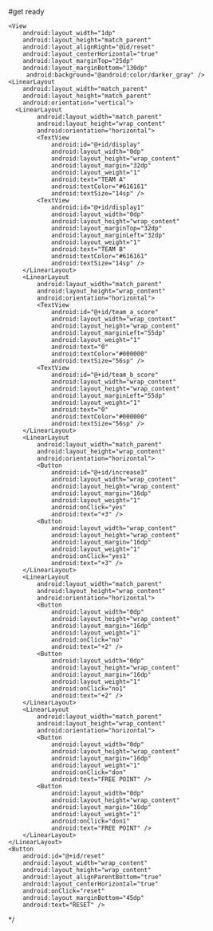 #get ready

<RelativeLayout xmlns:android="http://schemas.android.com/apk/res/android"
    xmlns:tools="http://schemas.android.com/tools"
    android:layout_width="wrap_content"
    android:layout_height="match_parent"
    tools:context="MainActivity">
    
    <View
        android:layout_width="1dp"
        android:layout_height="match_parent"
        android:layout_alignRight="@id/reset"
        android:layout_centerHorizontal="true"
        android:layout_marginTop="25dp"
        android:layout_marginBottom="130dp"
         android:background="@android:color/darker_gray" />
    <LinearLayout
        android:layout_width="match_parent"
        android:layout_height="match_parent"
        android:orientation="vertical">
      <LinearLayout
            android:layout_width="match_parent"
            android:layout_height="wrap_content"
            android:orientation="horizontal">
            <TextView
                android:id="@+id/display"
                android:layout_width="0dp"
                android:layout_height="wrap_content"
                android:layout_margin="32dp"
                android:layout_weight="1"
                android:text="TEAM A"
                android:textColor="#616161"
                android:textSize="14sp" />
            <TextView
                android:id="@+id/display1"
                android:layout_width="0dp"
                android:layout_height="wrap_content"
                android:layout_marginTop="32dp"
                android:layout_marginLeft="32dp"
                android:layout_weight="1"
                android:text="TEAM B"
                android:textColor="#616161"
                android:textSize="14sp" />
        </LinearLayout>
        <LinearLayout
            android:layout_width="match_parent"
            android:layout_height="wrap_content"
            android:orientation="horizontal">
            <TextView
                android:id="@+id/team_a_score"
                android:layout_width="wrap_content"
                android:layout_height="wrap_content"
                android:layout_marginLeft="55dp"
                android:layout_weight="1"
                android:text="0"
                android:textColor="#000000"
                android:textSize="56sp" />
            <TextView
                android:id="@+id/team_b_score"
                android:layout_width="wrap_content"
                android:layout_height="wrap_content"
                android:layout_marginLeft="55dp"
                android:layout_weight="1"
                android:text="0"
                android:textColor="#000000"
                android:textSize="56sp" />
        </LinearLayout>
        <LinearLayout
            android:layout_width="match_parent"
            android:layout_height="wrap_content"
            android:orientation="horizontal">
            <Button
                android:id="@+id/increase3"
                android:layout_width="wrap_content"
                android:layout_height="wrap_content"
                android:layout_margin="16dp"
                android:layout_weight="1"
                android:onClick="yes"
                android:text="+3" />
            <Button
                android:layout_width="wrap_content"
                android:layout_height="wrap_content"
                android:layout_margin="16dp"
                android:layout_weight="1"
                android:onClick="yes1"
                android:text="+3" />
        </LinearLayout>
        <LinearLayout
            android:layout_width="match_parent"
            android:layout_height="wrap_content"
            android:orientation="horizontal">
            <Button
                android:layout_width="0dp"
                android:layout_height="wrap_content"
                android:layout_margin="16dp"
                android:layout_weight="1"
                android:onClick="no"
                android:text="+2" />
            <Button
                android:layout_width="0dp"
                android:layout_height="wrap_content"
                android:layout_margin="16dp"
                android:layout_weight="1"
                android:onClick="no1"
                android:text="+2" />
        </LinearLayout>
        <LinearLayout
            android:layout_width="match_parent"
            android:layout_height="wrap_content"
            android:orientation="horizontal">
            <Button
                android:layout_width="0dp"
                android:layout_height="wrap_content"
                android:layout_margin="16dp"
                android:layout_weight="1"
                android:onClick="don"
                android:text="FREE POINT" />
            <Button
                android:layout_width="0dp"
                android:layout_height="wrap_content"
                android:layout_margin="16dp"
                android:layout_weight="1"
                android:onClick="don1"
                android:text="FREE POINT" />
        </LinearLayout>
    </LinearLayout>
    <Button
        android:id="@+id/reset"
        android:layout_width="wrap_content"
        android:layout_height="wrap_content"
        android:layout_alignParentBottom="true"
        android:layout_centerHorizontal="true"
        android:onClick="reset"
        android:layout_marginBottom="45dp"
        android:text="RESET" />
</RelativeLayout>*/
